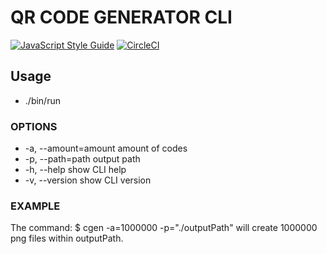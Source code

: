 # QR CODE GENERATOR CLI

[![JavaScript Style Guide](https://img.shields.io/badge/code_style-standard-brightgreen.svg)](https://standardjs.com)
[![CircleCI](https://circleci.com/gh/ekarpovs/cgen.svg?style=shield&circle-token=ce835e2136ad71da54133bf585e5881aa78dbe21)](https://circleci.com/gh/ekarpovs/cgen)

## Usage

* ./bin/run

### OPTIONS

* -a, --amount=amount  amount of codes
* -p, --path=path      output path
* -h, --help           show CLI help
* -v, --version        show CLI version

### EXAMPLE

  The command:
  $ cgen -a=1000000 -p="./outputPath"
  will create 1000000 png files within outputPath.
